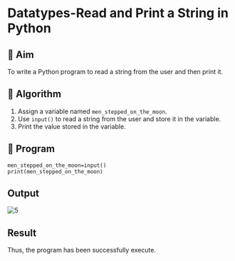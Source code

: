 # Datatypes-Read and Print a String in Python

## 🎯 Aim
To write a Python program to read a string from the user and then print it.

## 🧠 Algorithm
1. Assign a variable named `men_stepped_on_the_moon`.
2. Use `input()` to read a string from the user and store it in the variable.
3. Print the value stored in the variable.

## 🧾 Program
```
men_stepped_on_the_moon=input()  
print(men_stepped_on_the_moon)
```

## Output
![5](https://github.com/user-attachments/assets/90073761-fdb4-4756-a3c1-46b67b789ec0)

## Result
 Thus, the program has been successfully execute.
